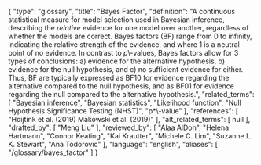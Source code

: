{
    "type": "glossary",
    "title": "Bayes Factor",
    "definition": "A continuous statistical measure for model selection used in Bayesian inference, describing the *relative* evidence for one model over another, regardless of whether the models are correct. Bayes factors (BF) range from 0 to infinity, indicating the relative strength of the evidence, and where 1 is a neutral point of no evidence. In contrast to *p*\\-values, Bayes factors allow for 3 types of conclusions: a) evidence for the alternative hypothesis, b) evidence for the null hypothesis, and c) no sufficient evidence for either. Thus, BF are typically expressed as BF10 for evidence regarding the alternative compared to the null hypothesis, and as BF01 for evidence regarding the null compared to the alternative hypothesis.",
    "related_terms": [
        "Bayesian inference",
        "Bayesian statistics",
        "Likelihood function",
        "Null Hypothesis Significance Testing (NHST)",
        "p*\\-value"
    ],
    "references": [
        "Hoijtink et al. (2019) Makowski et al. (2019)"
    ],
    "alt_related_terms": [
        null
    ],
    "drafted_by": [
        "Meng Liu"
    ],
    "reviewed_by": [
        "Alaa AlDoh",
        "Helena Hartmann",
        "Connor Keating",
        "Kai Krautter",
        "Michele C. Lim",
        "Suzanne L. K. Stewart",
        "Ana Todorovic"
    ],
    "language": "english",
    "aliases": [
        "/glossary/bayes_factor"
    ]
}